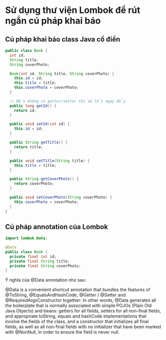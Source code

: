 # Sử dụng thư viện Lombok để rút ngắn cú pháp khai báo

## Cú pháp khai báo class Java cổ điển
```java
public class Book {
  int id;
  String title;
  String coverPhoto;

  Book(int id, String title, String coverPhoto) {
    this.id = id;
    this.title = title;
    this.coverPhoto = coverPhoto;
  }

  // Nếu không có getter/setter thì sẽ lỗi ngay đấy.
  public long getId() {
    return id;
  }

  public void setId(int id) {
    this.id = id;
  }

  public String getTitle() {
    return title;
  }

  public void setTitle(String title) {
    this.title = title;
  }

  public String getCoverPhoto() {
    return coverPhoto;
  }

  public void setCoverPhoto(String coverPhoto) {
    this.coverPhoto = coverPhoto;
  }
}
```

## Cú pháp annotation của Lombok
```java
import lombok.Data;

@Data
public class Book {
  private final int id;
  private final String title;
  private final String coverPhoto;
}
```

Ý nghĩa của @Data annotation như sau:

@Data is a convenient shortcut annotation that bundles the features of @ToString, @EqualsAndHashCode, @Getter / @Setter and @RequiredArgsConstructor together: In other words, @Data generates all the boilerplate that is normally associated with simple POJOs (Plain Old Java Objects) and beans: getters for all fields, setters for all non-final fields, and appropriate toString, equals and hashCode implementations that involve the fields of the class, and a constructor that initializes all final fields, as well as all non-final fields with no initializer that have been marked with @NonNull, in order to ensure the field is never null.